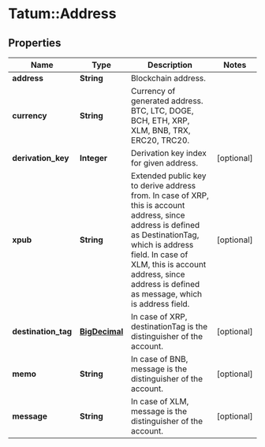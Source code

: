# Tatum::Address

## Properties
Name | Type | Description | Notes
------------ | ------------- | ------------- | -------------
**address** | **String** | Blockchain address. | 
**currency** | **String** | Currency of generated address. BTC, LTC, DOGE, BCH, ETH, XRP, XLM, BNB, TRX, ERC20, TRC20. | 
**derivation_key** | **Integer** | Derivation key index for given address. | [optional] 
**xpub** | **String** | Extended public key to derive address from. In case of XRP, this is account address, since address is defined as DestinationTag, which is address field. In case of XLM, this is account address, since address is defined as message, which is address field. | [optional] 
**destination_tag** | [**BigDecimal**](BigDecimal.md) | In case of XRP, destinationTag is the distinguisher of the account. | [optional] 
**memo** | **String** | In case of BNB, message is the distinguisher of the account. | [optional] 
**message** | **String** | In case of XLM, message is the distinguisher of the account. | [optional] 

